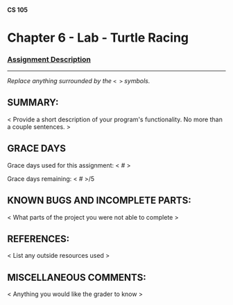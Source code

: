 #### CS 105
# Chapter 6 - Lab - Turtle Racing

### [Assignment Description](https://docs.google.com/document/d/1lF5-OYR_SZblVeJ2Qo3EDPSS5XRjgvYzH-mFFSlTcHU/edit?usp=sharing)

***

_Replace anything surrounded by the `< >` symbols._

## SUMMARY:
 < Provide a short description of your program's functionality. No more than a couple sentences. >

## GRACE DAYS
Grace days used for this assignment: < # >

Grace days remaining: < # >/5

## KNOWN BUGS AND INCOMPLETE PARTS:
 < What parts of the project you were not able to complete >

## REFERENCES:
 < List any outside resources used >

## MISCELLANEOUS COMMENTS:
 < Anything you would like the grader to know >
